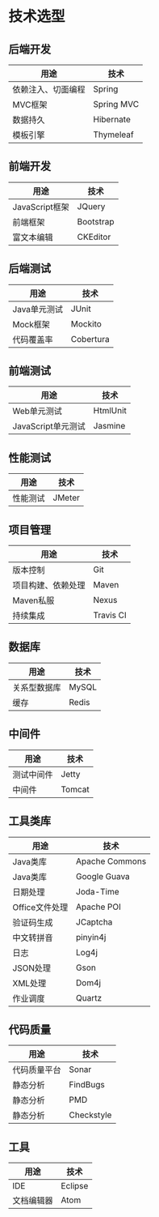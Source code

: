 # 技术选型

## 后端开发
|用途|技术|
|-|-|
|依赖注入、切面编程|Spring|
|MVC框架|Spring MVC|
|数据持久|Hibernate|
|模板引擎|Thymeleaf|

## 前端开发
|用途|技术|
|-|-|
|JavaScript框架|JQuery|
|前端框架|Bootstrap|
|富文本编辑|CKEditor|

## 后端测试
|用途|技术|
|-|-|
|Java单元测试|JUnit|
|Mock框架|Mockito|
|代码覆盖率|Cobertura|

## 前端测试
|用途|技术|
|-|-|
|Web单元测试|HtmlUnit|
|JavaScript单元测试|Jasmine|

## 性能测试
|用途|技术|
|-|-|
|性能测试|JMeter|

## 项目管理
|用途|技术|
|-|-|
|版本控制|Git|
|项目构建、依赖处理|Maven|
|Maven私服|Nexus|
|持续集成|Travis CI|

## 数据库
|用途|技术|
|-|-|
|关系型数据库|MySQL|
|缓存|Redis|

## 中间件
|用途|技术|
|-|-|
|测试中间件|Jetty|
|中间件|Tomcat|

## 工具类库
|用途|技术|
|-|-|
|Java类库|Apache Commons|
|Java类库|Google Guava|
|日期处理|Joda-Time|
|Office文件处理|Apache POI|
|验证码生成|JCaptcha|
|中文转拼音|pinyin4j|
|日志|Log4j|
|JSON处理|Gson|
|XML处理|Dom4j|
|作业调度|Quartz|

## 代码质量
|用途|技术|
|-|-|
|代码质量平台|Sonar|
|静态分析|FindBugs|
|静态分析|PMD|
|静态分析|Checkstyle|

## 工具
|用途|技术|
|-|-|
|IDE|Eclipse|
|文档编辑器|Atom|

